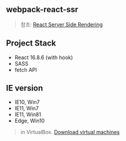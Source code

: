 webpack-react-ssr
---
> 참조: [React Server Side Rendering](https://dev-momo.tistory.com/entry/React-Server-Side-Rendering#recentComments)

## Project Stack
- React 16.8.6 (with hook)
- SASS
- fetch API

## IE version
- IE10, Win7
- IE11, Win7
- IE11, Win81
- Edge, Win10
> in VirtualBox. [Download virtual machines](https://developer.microsoft.com/en-us/microsoft-edge/tools/vms/)

